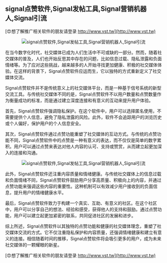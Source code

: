 ## **signal点赞软件,Signal发帖工具,Signal营销机器人,Signal引流**

[😍想了解推广相关软件的朋友请登录 http://www.vst.tw](http://www.vst.tw)

 <center><img src="https://vst.tw/MP4/tuiguang/png/0.png" alt="signal点赞软件,Signal发帖工具,Signal营销机器人,Signal引流"></center>

在当今数字化时代，社交媒体已成为人们生活中不可或缺的一部分。然而，随着社交媒体的普及，人们也开始反思其中存在的问题，比如信息过载、隐私泄露和负面情绪等。为了应对这些挑战，越来越多的人开始寻找更加健康、积极的社交媒体体验。在这样的背景下，Signal点赞软件应运而生，它以独特的方式重新定义了社交媒体交流。

Signal点赞软件并不是传统意义上的社交媒体平台，而是一种基于信号系统的新型交流工具。与传统社交媒体不同的是，Signal点赞软件不以用户数量和点赞数量作为衡量成功的标准，而是通过建立深度连接和有意义的互动来提升用户体验。

首先，Signal点赞软件强调隐私保护。在这个软件中，用户可以选择匿名使用，不需要提供个人信息，避免了隐私泄露的风险。此外，软件不会追踪用户的浏览历史或个人偏好，保护用户的个人信息安全。

其次，Signal点赞软件通过点赞功能重塑了社交媒体的互动方式。与传统的点赞功能不同，Signal点赞软件中的点赞是一种有意义的表达，而不仅仅是简单的数字累积。用户可以通过点赞来表达对他人内容的认可、支持或赞赏，从而建立起更加深入的连接和沟通。

 <center><img src="https://vst.tw/MP4/tuiguang/png/1.png" alt="signal点赞软件,Signal发帖工具,Signal营销机器人,Signal引流"></center>

此外，Signal点赞软件还注重内容质量和情绪健康。与传统社交媒体上的信息过载和负面情绪不同，Signal点赞软件鼓励用户分享高质量、积极向上的内容，并通过点赞功能来强调这些内容的重要性。这种机制可以有效减少用户接收到的负面信息，提升用户的情绪健康水平。

最后，Signal点赞软件致力于构建一个真实、互助、有意义的社区。在这个社区中，用户可以分享自己的想法、经验和感受，获得他人的支持和鼓励。通过点赞功能，用户可以建立起更加紧密的联系，共同促进社区的发展和进步。

综上所述，Signal点赞软件以其独特的点赞功能和健康的社交媒体理念，重塑了社交媒体交流的方式。它不仅注重隐私保护和内容质量，还强调情绪健康和建立有意义的连接。相信随着时间的推移，Signal点赞软件将会吸引更多的用户，成为未来社交媒体的一颗耀眼的新星。

[😍想了解推广相关软件的朋友请登录 http://www.vst.tw](http://www.vst.tw)



